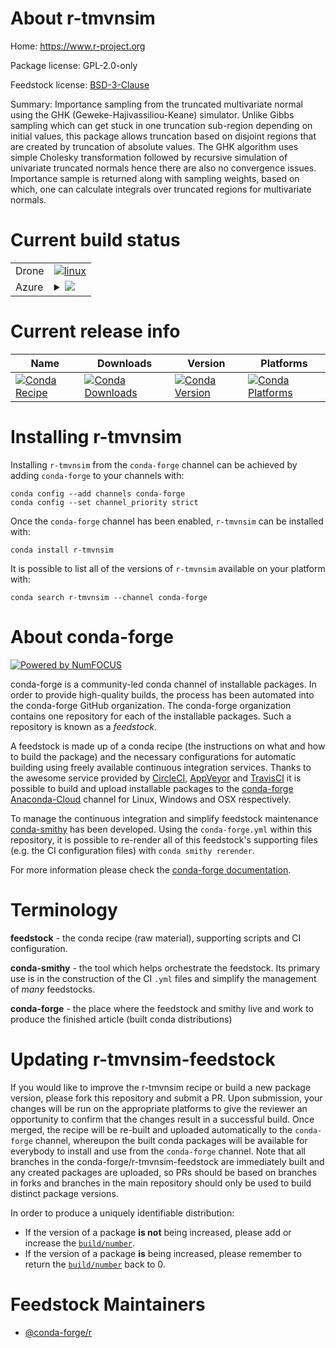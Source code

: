 About r-tmvnsim
===============

Home: https://www.r-project.org

Package license: GPL-2.0-only

Feedstock license: [BSD-3-Clause](https://github.com/conda-forge/r-tmvnsim-feedstock/blob/master/LICENSE.txt)

Summary: Importance sampling from the truncated multivariate normal using the GHK (Geweke-Hajivassiliou-Keane) simulator. Unlike Gibbs sampling which can get stuck in one truncation sub-region depending on initial values, this package allows truncation based on disjoint regions that are created by truncation of absolute values. The GHK algorithm uses simple Cholesky transformation followed by recursive simulation of univariate truncated normals hence there are also no convergence issues. Importance sample is returned along with sampling weights, based on which, one can calculate integrals over truncated regions for multivariate normals.

Current build status
====================


<table><tr>
    <td>Drone</td>
    <td>
      <a href="https://cloud.drone.io/conda-forge/r-tmvnsim-feedstock">
        <img alt="linux" src="https://img.shields.io/drone/build/conda-forge/r-tmvnsim-feedstock/master.svg?label=Linux">
      </a>
    </td>
  </tr>
    
  <tr>
    <td>Azure</td>
    <td>
      <details>
        <summary>
          <a href="https://dev.azure.com/conda-forge/feedstock-builds/_build/latest?definitionId=9942&branchName=master">
            <img src="https://dev.azure.com/conda-forge/feedstock-builds/_apis/build/status/r-tmvnsim-feedstock?branchName=master">
          </a>
        </summary>
        <table>
          <thead><tr><th>Variant</th><th>Status</th></tr></thead>
          <tbody><tr>
              <td>linux_64_r_base4.0</td>
              <td>
                <a href="https://dev.azure.com/conda-forge/feedstock-builds/_build/latest?definitionId=9942&branchName=master">
                  <img src="https://dev.azure.com/conda-forge/feedstock-builds/_apis/build/status/r-tmvnsim-feedstock?branchName=master&jobName=linux&configuration=linux_64_r_base4.0" alt="variant">
                </a>
              </td>
            </tr><tr>
              <td>linux_64_r_base4.1</td>
              <td>
                <a href="https://dev.azure.com/conda-forge/feedstock-builds/_build/latest?definitionId=9942&branchName=master">
                  <img src="https://dev.azure.com/conda-forge/feedstock-builds/_apis/build/status/r-tmvnsim-feedstock?branchName=master&jobName=linux&configuration=linux_64_r_base4.1" alt="variant">
                </a>
              </td>
            </tr><tr>
              <td>linux_aarch64_r_base4.0</td>
              <td>
                <a href="https://dev.azure.com/conda-forge/feedstock-builds/_build/latest?definitionId=9942&branchName=master">
                  <img src="https://dev.azure.com/conda-forge/feedstock-builds/_apis/build/status/r-tmvnsim-feedstock?branchName=master&jobName=linux&configuration=linux_aarch64_r_base4.0" alt="variant">
                </a>
              </td>
            </tr><tr>
              <td>linux_aarch64_r_base4.1</td>
              <td>
                <a href="https://dev.azure.com/conda-forge/feedstock-builds/_build/latest?definitionId=9942&branchName=master">
                  <img src="https://dev.azure.com/conda-forge/feedstock-builds/_apis/build/status/r-tmvnsim-feedstock?branchName=master&jobName=linux&configuration=linux_aarch64_r_base4.1" alt="variant">
                </a>
              </td>
            </tr><tr>
              <td>linux_ppc64le_r_base4.0</td>
              <td>
                <a href="https://dev.azure.com/conda-forge/feedstock-builds/_build/latest?definitionId=9942&branchName=master">
                  <img src="https://dev.azure.com/conda-forge/feedstock-builds/_apis/build/status/r-tmvnsim-feedstock?branchName=master&jobName=linux&configuration=linux_ppc64le_r_base4.0" alt="variant">
                </a>
              </td>
            </tr><tr>
              <td>linux_ppc64le_r_base4.1</td>
              <td>
                <a href="https://dev.azure.com/conda-forge/feedstock-builds/_build/latest?definitionId=9942&branchName=master">
                  <img src="https://dev.azure.com/conda-forge/feedstock-builds/_apis/build/status/r-tmvnsim-feedstock?branchName=master&jobName=linux&configuration=linux_ppc64le_r_base4.1" alt="variant">
                </a>
              </td>
            </tr><tr>
              <td>osx_64_r_base4.0</td>
              <td>
                <a href="https://dev.azure.com/conda-forge/feedstock-builds/_build/latest?definitionId=9942&branchName=master">
                  <img src="https://dev.azure.com/conda-forge/feedstock-builds/_apis/build/status/r-tmvnsim-feedstock?branchName=master&jobName=osx&configuration=osx_64_r_base4.0" alt="variant">
                </a>
              </td>
            </tr><tr>
              <td>osx_64_r_base4.1</td>
              <td>
                <a href="https://dev.azure.com/conda-forge/feedstock-builds/_build/latest?definitionId=9942&branchName=master">
                  <img src="https://dev.azure.com/conda-forge/feedstock-builds/_apis/build/status/r-tmvnsim-feedstock?branchName=master&jobName=osx&configuration=osx_64_r_base4.1" alt="variant">
                </a>
              </td>
            </tr><tr>
              <td>win_64_r_base4.0</td>
              <td>
                <a href="https://dev.azure.com/conda-forge/feedstock-builds/_build/latest?definitionId=9942&branchName=master">
                  <img src="https://dev.azure.com/conda-forge/feedstock-builds/_apis/build/status/r-tmvnsim-feedstock?branchName=master&jobName=win&configuration=win_64_r_base4.0" alt="variant">
                </a>
              </td>
            </tr><tr>
              <td>win_64_r_base4.1</td>
              <td>
                <a href="https://dev.azure.com/conda-forge/feedstock-builds/_build/latest?definitionId=9942&branchName=master">
                  <img src="https://dev.azure.com/conda-forge/feedstock-builds/_apis/build/status/r-tmvnsim-feedstock?branchName=master&jobName=win&configuration=win_64_r_base4.1" alt="variant">
                </a>
              </td>
            </tr>
          </tbody>
        </table>
      </details>
    </td>
  </tr>
</table>

Current release info
====================

| Name | Downloads | Version | Platforms |
| --- | --- | --- | --- |
| [![Conda Recipe](https://img.shields.io/badge/recipe-r--tmvnsim-green.svg)](https://anaconda.org/conda-forge/r-tmvnsim) | [![Conda Downloads](https://img.shields.io/conda/dn/conda-forge/r-tmvnsim.svg)](https://anaconda.org/conda-forge/r-tmvnsim) | [![Conda Version](https://img.shields.io/conda/vn/conda-forge/r-tmvnsim.svg)](https://anaconda.org/conda-forge/r-tmvnsim) | [![Conda Platforms](https://img.shields.io/conda/pn/conda-forge/r-tmvnsim.svg)](https://anaconda.org/conda-forge/r-tmvnsim) |

Installing r-tmvnsim
====================

Installing `r-tmvnsim` from the `conda-forge` channel can be achieved by adding `conda-forge` to your channels with:

```
conda config --add channels conda-forge
conda config --set channel_priority strict
```

Once the `conda-forge` channel has been enabled, `r-tmvnsim` can be installed with:

```
conda install r-tmvnsim
```

It is possible to list all of the versions of `r-tmvnsim` available on your platform with:

```
conda search r-tmvnsim --channel conda-forge
```


About conda-forge
=================

[![Powered by NumFOCUS](https://img.shields.io/badge/powered%20by-NumFOCUS-orange.svg?style=flat&colorA=E1523D&colorB=007D8A)](http://numfocus.org)

conda-forge is a community-led conda channel of installable packages.
In order to provide high-quality builds, the process has been automated into the
conda-forge GitHub organization. The conda-forge organization contains one repository
for each of the installable packages. Such a repository is known as a *feedstock*.

A feedstock is made up of a conda recipe (the instructions on what and how to build
the package) and the necessary configurations for automatic building using freely
available continuous integration services. Thanks to the awesome service provided by
[CircleCI](https://circleci.com/), [AppVeyor](https://www.appveyor.com/)
and [TravisCI](https://travis-ci.com/) it is possible to build and upload installable
packages to the [conda-forge](https://anaconda.org/conda-forge)
[Anaconda-Cloud](https://anaconda.org/) channel for Linux, Windows and OSX respectively.

To manage the continuous integration and simplify feedstock maintenance
[conda-smithy](https://github.com/conda-forge/conda-smithy) has been developed.
Using the ``conda-forge.yml`` within this repository, it is possible to re-render all of
this feedstock's supporting files (e.g. the CI configuration files) with ``conda smithy rerender``.

For more information please check the [conda-forge documentation](https://conda-forge.org/docs/).

Terminology
===========

**feedstock** - the conda recipe (raw material), supporting scripts and CI configuration.

**conda-smithy** - the tool which helps orchestrate the feedstock.
                   Its primary use is in the construction of the CI ``.yml`` files
                   and simplify the management of *many* feedstocks.

**conda-forge** - the place where the feedstock and smithy live and work to
                  produce the finished article (built conda distributions)


Updating r-tmvnsim-feedstock
============================

If you would like to improve the r-tmvnsim recipe or build a new
package version, please fork this repository and submit a PR. Upon submission,
your changes will be run on the appropriate platforms to give the reviewer an
opportunity to confirm that the changes result in a successful build. Once
merged, the recipe will be re-built and uploaded automatically to the
`conda-forge` channel, whereupon the built conda packages will be available for
everybody to install and use from the `conda-forge` channel.
Note that all branches in the conda-forge/r-tmvnsim-feedstock are
immediately built and any created packages are uploaded, so PRs should be based
on branches in forks and branches in the main repository should only be used to
build distinct package versions.

In order to produce a uniquely identifiable distribution:
 * If the version of a package **is not** being increased, please add or increase
   the [``build/number``](https://docs.conda.io/projects/conda-build/en/latest/resources/define-metadata.html#build-number-and-string).
 * If the version of a package **is** being increased, please remember to return
   the [``build/number``](https://docs.conda.io/projects/conda-build/en/latest/resources/define-metadata.html#build-number-and-string)
   back to 0.

Feedstock Maintainers
=====================

* [@conda-forge/r](https://github.com/conda-forge/r/)

